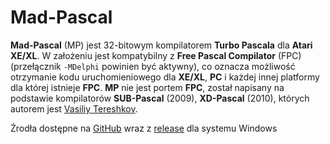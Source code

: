 # Mad-Pascal

**Mad-Pascal** (MP) jest 32-bitowym kompilatorem **Turbo Pascala** dla **Atari XE/XL**. W założeniu jest kompatybilny z **Free Pascal Compilator** (FPC) (przełącznik `-MDelphi` powinien być aktywny), co oznacza możliwość otrzymanie kodu uruchomieniowego dla **XE/XL**, **PC** i każdej innej platformy dla której istnieje **FPC**. **MP** nie jest portem **FPC**, został napisany na podstawie kompilatorów **SUB-Pascal** (2009), **XD-Pascal** (2010), których autorem jest [Vasiliy Tereshkov](mailto:vtereshkov@mail.ru).

Źrodła dostępne na [GitHub](https://github.com/tebe6502/Mad-Pascal) wraz z [release](https://github.com/tebe6502/Mad-Pascal/releases) dla systemu Windows